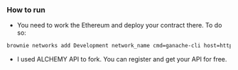 ### How to run 

- You need to work the Ethereum and deploy your contract there. To do so:
```sh 
brownie networks add Development network_name cmd=ganache-cli host=http://127.0.0.1 fork=[URL] accounts=10 mnemonic=brownie port=8545
```
- I used ALCHEMY API to fork. You can register and get your API for free. 